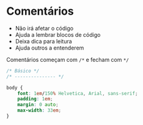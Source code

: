 # Comentários

* Não irá afetar o código
* Ajuda a lembrar blocos de código
* Deixa dica para leitura
* Ajuda outros a entenderem

Comentários começam com `/*` e fecham com `*/`

```css
/* Básico */
/* --------------- */

body {
    font: 1em/150% Helvetica, Arial, sans-serif;
    padding: 1em;
    margin: 0 auto;
    max-width: 33em;
}